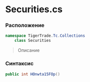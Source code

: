 
# Securities.cs
### Расположение
```csharp
namespace TigerTrade.Tc.Collections  
    class Securities
```

> Описание

### Синтаксис
```csharp
public int HOnwta15FOp()
```
